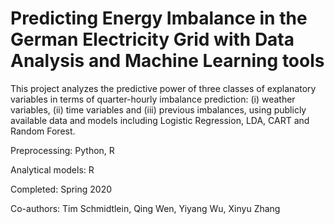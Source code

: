 # Predicting Energy Imbalance in the German Electricity Grid with Data Analysis and Machine Learning tools

This project analyzes the predictive power of three classes of explanatory variables
in terms of quarter-hourly imbalance prediction: (i) weather variables, (ii) time variables and 
(iii) previous imbalances, using publicly available data and models including Logistic Regression, LDA, CART and 
Random Forest.

Preprocessing: Python, R  

Analytical models: R


Completed: Spring 2020   

Co-authors: Tim Schmidtlein, Qing Wen, Yiyang Wu, Xinyu Zhang
